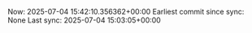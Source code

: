 Now: 2025-07-04 15:42:10.356362+00:00 Earliest commit since sync: None Last sync: 2025-07-04 15:03:05+00:00
